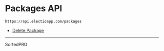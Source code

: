 # Packages API

`https://api.electioapp.com/packages`

* [Delete Package](/api/packages/deletePackage.html)

---

SortedPRO 